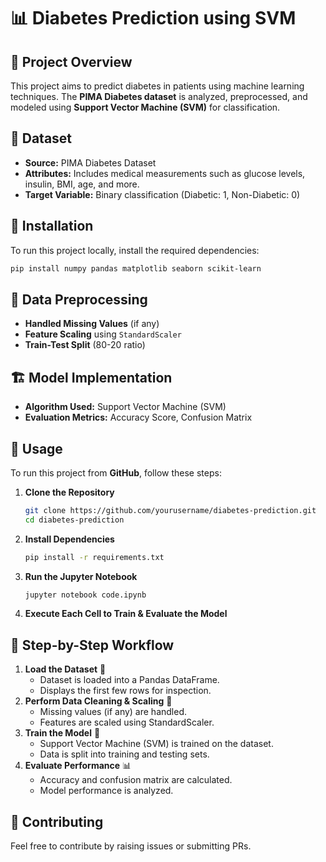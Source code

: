 # 📊 Diabetes Prediction using SVM

## 🚀 Project Overview
This project aims to predict diabetes in patients using machine learning techniques. The **PIMA Diabetes dataset** is analyzed, preprocessed, and modeled using **Support Vector Machine (SVM)** for classification.

## 📂 Dataset
- **Source:** PIMA Diabetes Dataset
- **Attributes:** Includes medical measurements such as glucose levels, insulin, BMI, age, and more.
- **Target Variable:** Binary classification (Diabetic: 1, Non-Diabetic: 0)

## 🔧 Installation
To run this project locally, install the required dependencies:
```bash
pip install numpy pandas matplotlib seaborn scikit-learn
```

## 📜 Data Preprocessing
- **Handled Missing Values** (if any)
- **Feature Scaling** using `StandardScaler`
- **Train-Test Split** (80-20 ratio)

## 🏗️ Model Implementation
- **Algorithm Used:** Support Vector Machine (SVM)
- **Evaluation Metrics:** Accuracy Score, Confusion Matrix


## 📌 Usage
To run this project from **GitHub**, follow these steps:
1. **Clone the Repository**
   ```bash
   git clone https://github.com/yourusername/diabetes-prediction.git
   cd diabetes-prediction
   ```
2. **Install Dependencies**
   ```bash
   pip install -r requirements.txt
   ```
3. **Run the Jupyter Notebook**
   ```bash
   jupyter notebook code.ipynb
   ```
4. **Execute Each Cell to Train & Evaluate the Model**

## 📸 Step-by-Step Workflow
1. **Load the Dataset** 📂  
   - Dataset is loaded into a Pandas DataFrame.
   - Displays the first few rows for inspection.
2. **Perform Data Cleaning & Scaling** 🔄  
   - Missing values (if any) are handled.
   - Features are scaled using StandardScaler.
3. **Train the Model** 🤖  
   - Support Vector Machine (SVM) is trained on the dataset.
   - Data is split into training and testing sets.
4. **Evaluate Performance** 📊  
   - Accuracy and confusion matrix are calculated.
   - Model performance is analyzed.

## 🤝 Contributing
Feel free to contribute by raising issues or submitting PRs.


